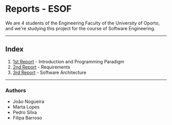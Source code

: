 # Reports - ESOF

We are 4 students of the Engineering Faculty of the University of Oporto, and we're studying this project for the course of Software Engineering.

***
## Index
1. [1st Report] - Introduction and Programming Paradigm
2. [2nd Report] - Requirements
3. [3rd Report] - Software Architecture

[1st Report]:https://github.com/martapips/rust/blob/master/ESOF-docs/report_1.md
[2nd Report]:https://github.com/martapips/rust/blob/master/ESOF-docs/report_2.md
[3rd Report]:https://github.com/martapips/rust/blob/master/ESOF-docs/report_3.md

***

### Authors
 - João Nogueira
 - Marta Lopes
 - Pedro Silva
 - Filipa Barroso
